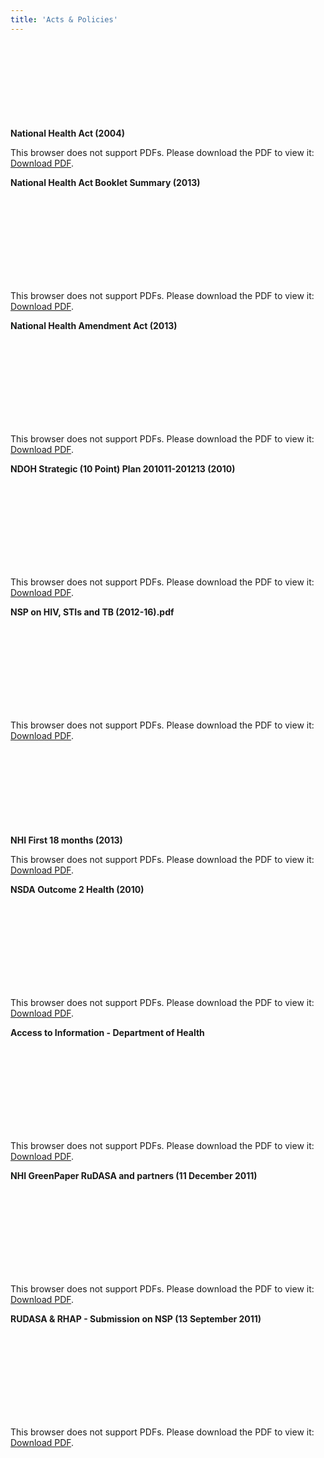 ```yaml
---
title: 'Acts & Policies'
---
```

**National Health Act (2004)**
<object data="/pdfs/acts-policies/1. national health act 2004.pdf" type="application/pdf" width="100%" height="800px">
    <embed src="/pdfs/acts-policies/1. national health act 2004.pdf">
        <p>This browser does not support PDFs. Please download the PDF to view it: <a href="/pdfs/acts-policies/1. national health act 2004.pdf">Download PDF</a>.</p>
    </embed>
</object>

**National Health Act Booklet Summary (2013)**
<object data="/pdfs/acts-policies/2. National Health Act Booklet_Summary 2013.pdf" type="application/pdf" width="100%" height="800px">
    <embed src="/pdfs/acts-policies/2. National Health Act Booklet_Summary 2013.pdf">
        <p>This browser does not support PDFs. Please download the PDF to view it: <a href="/pdfs/acts-policies/2. National Health Act Booklet_Summary 2013.pdf">Download PDF</a>.</p>
    </embed>
</object>

**National Health Amendment Act (2013)**
<object data="/pdfs/acts-policies/3. National Health Amendment Act 2013.pdf" type="application/pdf" width="100%" height="800px">
    <embed src="/pdfs/acts-policies/3. National Health Amendment Act 2013.pdf">
        <p>This browser does not support PDFs. Please download the PDF to view it: <a href="/pdfs/acts-policies/3. National Health Amendment Act 2013.pdf">Download PDF</a>.</p>
    </embed>
</object>

**NDOH Strategic (10 Point) Plan 201011-201213 (2010)**
<object data="/pdfs/acts-policies/4. NDOH Strategic Plan 201011-201213 (2010)(10 Point Plan).pdf" type="application/pdf" width="100%" height="800px">
    <embed src="/pdfs/acts-policies/4. NDOH Strategic Plan 201011-201213 (2010)(10 Point Plan).pdf">
        <p>This browser does not support PDFs. Please download the PDF to view it: <a href="/pdfs/acts-policies/4. NDOH Strategic Plan 201011-201213 (2010)(10 Point Plan).pdf">Download PDF</a>.</p>
    </embed>
</object>

**NSP on HIV, STIs and TB (2012-16).pdf**
<object data="/pdfs/acts-policies/5. NSP on HIV, STIs and TB 2012 -16 (full).pdf" type="application/pdf" width="100%" height="800px">
    <embed src="/pdfs/acts-policies/5. NSP on HIV, STIs and TB 2012 -16 (full).pdf">
        <p>This browser does not support PDFs. Please download the PDF to view it: <a href="/pdfs/acts-policies/5. NSP on HIV, STIs and TB 2012 -16 (full).pdf">Download PDF</a>.</p>
    </embed>
</object>

**NHI First 18 months (2013)**
<object data="/pdfs/acts-policies/6. NHI First 18 months 2013.pdf" type="application/pdf" width="100%" height="800px">
    <embed src="/pdfs/acts-policies/6. NHI First 18 months 2013.pdf">
        <p>This browser does not support PDFs. Please download the PDF to view it: <a href="/pdfs/acts-policies/6. NHI First 18 months 2013.pdf">Download PDF</a>.</p>
    </embed>
</object>

**NSDA Outcome 2 Health (2010)**
<object data="/pdfs/acts-policies/7. NSDA Outcome 2  Health 2010.pdf" type="application/pdf" width="100%" height="800px">
    <embed src="/pdfs/acts-policies/7. NSDA Outcome 2  Health 2010.pdf">
        <p>This browser does not support PDFs. Please download the PDF to view it: <a href="/pdfs/acts-policies/7. NSDA Outcome 2  Health 2010.pdf">Download PDF</a>.</p>
    </embed>
</object>

**Access to Information - Department of Health**
<object data="/pdfs/acts-policies/Access to Information_Department of Health.pdf" type="application/pdf" width="100%" height="800px">
    <embed src="/pdfs/acts-policies/Access to Information_Department of Health.pdf">
        <p>This browser does not support PDFs. Please download the PDF to view it: <a href="/pdfs/acts-policies/Access to Information_Department of Health.pdf">Download PDF</a>.</p>
    </embed>
</object>

**NHI GreenPaper RuDASA and partners (11 December 2011)**
<object data="/pdfs/acts-policies/NHI_GreenPaper-RuDASA and partners_11 December 2011.pdf" type="application/pdf" width="100%" height="800px">
    <embed src="/pdfs/acts-policies/NHI_GreenPaper-RuDASA and partners_11 December 2011.pdf">
        <p>This browser does not support PDFs. Please download the PDF to view it: <a href="/pdfs/acts-policies/NHI_GreenPaper-RuDASA and partners_11 December 2011.pdf">Download PDF</a>.</p>
    </embed>
</object>

**RUDASA & RHAP - Submission on NSP (13 September 2011)**
<object data="/pdfs/acts-policies/RUDASA_RHAP-submission-on-NSP-Draft-Zero_13-September-20111 (1).pdf" type="application/pdf" width="100%" height="800px">
    <embed src="/pdfs/acts-policies/RUDASA_RHAP-submission-on-NSP-Draft-Zero_13-September-20111 (1).pdf">
        <p>This browser does not support PDFs. Please download the PDF to view it: <a href="/pdfs/acts-policies/RUDASA_RHAP-submission-on-NSP-Draft-Zero_13-September-20111 (1).pdf">Download PDF</a>.</p>
    </embed>
</object>

<!--
    This is a comment and is not displayed on the website. Do not alter this text between arrows (->).
    To change the content in this file, simply retype/ copy+paste any text above, as you would in a normal text file/ word document.

    Do not change the "title:" title, or the ---. Only change the text inside '' for that section.

    The text surrounded by double  stars ( ** ) with no spaces shows bold text. 

    PDF of a resorce page:

    <object data="/pdfs/[FILE PATH TO YOUR PDF]" type="application/pdf" width="100%" height="800px">
        <embed src="/pdfs/[FILE PATH TO YOUR PDF]">
            <p>This browser does not support PDFs. Please download the PDF to view it: <a href="/pdfs/[FILE PATH TO YOUR PDF]">Download PDF</a>.</p>
        </embed>
    </object> 

    Please refer to the "HOW TO USE" or "HOW TO USE SHORT" files for more information.
 -->